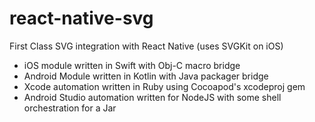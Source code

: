 # react-native-svg
First Class SVG integration with React Native (uses SVGKit on iOS)

- iOS module written in Swift with Obj-C macro bridge
- Android Module written in Kotlin with Java packager bridge
- Xcode automation written in Ruby using Cocoapod's xcodeproj gem
- Android Studio automation written for NodeJS with some shell orchestration for a Jar
